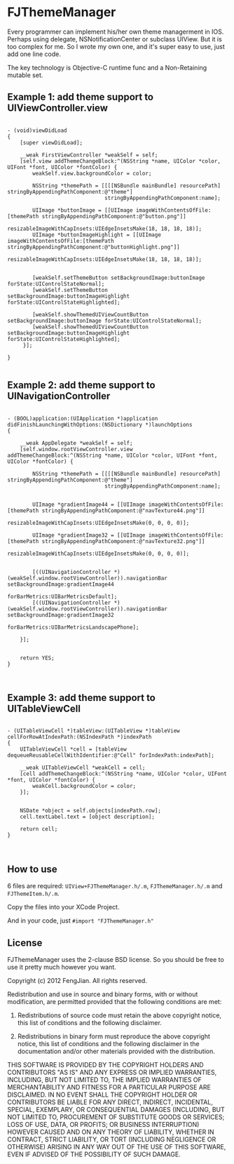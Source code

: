 FJThemeManager
==============

Every programmer can implement his/her own theme managerment in IOS. Perhaps using delegate, NSNotificationCenter or subclass UIView. But it is too complex for me. So I wrote my own one, and it's super easy to use, just add one line code.

The key technology is Objective-C runtime func and a Non-Retaining mutable set. 


Example 1: add theme support to UIViewController.view
---

```  objc

- (void)viewDidLoad
{
    [super viewDidLoad];
    
    __weak FirstViewController *weakSelf = self;
    [self.view addThemeChangeBlock:^(NSString *name, UIColor *color, UIFont *font, UIColor *fontColor) {
        weakSelf.view.backgroundColor = color;
        
        NSString *themePath = [[[[NSBundle mainBundle] resourcePath] stringByAppendingPathComponent:@"theme"]
                               stringByAppendingPathComponent:name];
        
        UIImage *buttonImage = [[UIImage imageWithContentsOfFile:[themePath stringByAppendingPathComponent:@"button.png"]]
                                resizableImageWithCapInsets:UIEdgeInsetsMake(18, 18, 18, 18)];
        UIImage *buttonImageHighlight = [[UIImage imageWithContentsOfFile:[themePath stringByAppendingPathComponent:@"buttonHighlight.png"]]
                                         resizableImageWithCapInsets:UIEdgeInsetsMake(18, 18, 18, 18)];


        [weakSelf.setThemeButton setBackgroundImage:buttonImage forState:UIControlStateNormal];
        [weakSelf.setThemeButton setBackgroundImage:buttonImageHighlight forState:UIControlStateHighlighted];
        
        [weakSelf.showThemedUIViewCountButton setBackgroundImage:buttonImage forState:UIControlStateNormal];
        [weakSelf.showThemedUIViewCountButton setBackgroundImage:buttonImageHighlight forState:UIControlStateHighlighted];
     }];
    
}


```


Example 2: add theme support to UINavigationController
---

```  objc

- (BOOL)application:(UIApplication *)application didFinishLaunchingWithOptions:(NSDictionary *)launchOptions
{
    
    __weak AppDelegate *weakSelf = self;
    [self.window.rootViewController.view addThemeChangeBlock:^(NSString *name, UIColor *color, UIFont *font, UIColor *fontColor) {

        NSString *themePath = [[[[NSBundle mainBundle] resourcePath] stringByAppendingPathComponent:@"theme"]
                               stringByAppendingPathComponent:name];
        

        UIImage *gradientImage44 = [[UIImage imageWithContentsOfFile:[themePath stringByAppendingPathComponent:@"navTexture44.png"]]
                                    resizableImageWithCapInsets:UIEdgeInsetsMake(0, 0, 0, 0)];
        
        UIImage *gradientImage32 = [[UIImage imageWithContentsOfFile:[themePath stringByAppendingPathComponent:@"navTexture32.png"]]
                                    resizableImageWithCapInsets:UIEdgeInsetsMake(0, 0, 0, 0)];
        
        
        [((UINavigationController *)(weakSelf.window.rootViewController)).navigationBar setBackgroundImage:gradientImage44
                                                                                             forBarMetrics:UIBarMetricsDefault];
        [((UINavigationController *)(weakSelf.window.rootViewController)).navigationBar setBackgroundImage:gradientImage32
                                                                                             forBarMetrics:UIBarMetricsLandscapePhone];

    }];
    
    
    return YES;
}



```

Example 3: add theme support to UITableViewCell
---

```  objc

- (UITableViewCell *)tableView:(UITableView *)tableView cellForRowAtIndexPath:(NSIndexPath *)indexPath
{
    UITableViewCell *cell = [tableView dequeueReusableCellWithIdentifier:@"Cell" forIndexPath:indexPath];
    
    __weak UITableViewCell *weakCell = cell;
    [cell addThemeChangeBlock:^(NSString *name, UIColor *color, UIFont *font, UIColor *fontColor) {
        weakCell.backgroundColor = color;
    }];
    
    
    NSDate *object = self.objects[indexPath.row];
    cell.textLabel.text = [object description];
    
    return cell;
}



```


How to use
---

6 files are required: ` UIView+FJThemeManager.h/.m `, ` FJThemeManager.h/.m ` and `FJThemeItem.h/.m`.

Copy the files into your XCode Project.

And in your code, just `#import "FJThemeManager.h"`


## License
FJThemeManager uses the 2-clause BSD license. So you should be free to use it pretty much however 
you want.

Copyright (c) 2012 FengJian. All rights reserved.

Redistribution and use in source and binary forms, with or without
modification, are permitted provided that the following conditions are met:

1. Redistributions of source code must retain the above copyright notice, this
list of conditions and the following disclaimer.

2. Redistributions in binary form must reproduce the above copyright notice,
this list of conditions and the following disclaimer in the documentation
and/or other materials provided with the distribution.

THIS SOFTWARE IS PROVIDED BY THE COPYRIGHT HOLDERS AND CONTRIBUTORS "AS IS"
AND ANY EXPRESS OR IMPLIED WARRANTIES, INCLUDING, BUT NOT LIMITED TO, THE
IMPLIED WARRANTIES OF MERCHANTABILITY AND FITNESS FOR A PARTICULAR PURPOSE ARE
DISCLAIMED. IN NO EVENT SHALL THE COPYRIGHT HOLDER OR CONTRIBUTORS BE LIABLE
FOR ANY DIRECT, INDIRECT, INCIDENTAL, SPECIAL, EXEMPLARY, OR CONSEQUENTIAL
DAMAGES (INCLUDING, BUT NOT LIMITED TO, PROCUREMENT OF SUBSTITUTE GOODS OR
SERVICES; LOSS OF USE, DATA, OR PROFITS; OR BUSINESS INTERRUPTION) HOWEVER
CAUSED AND ON ANY THEORY OF LIABILITY, WHETHER IN CONTRACT, STRICT LIABILITY,
OR TORT (INCLUDING NEGLIGENCE OR OTHERWISE) ARISING IN ANY WAY OUT OF THE USE
OF THIS SOFTWARE, EVEN IF ADVISED OF THE POSSIBILITY OF SUCH DAMAGE.